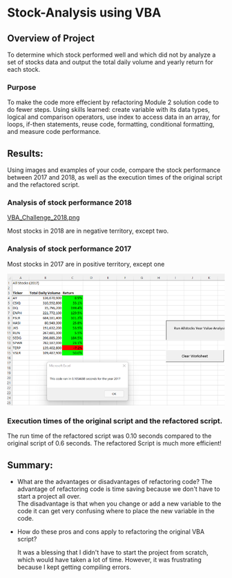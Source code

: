 # Stock-Analysis using VBA

## Overview of Project

To determine which stock performed well and which did not by analyze a set of stocks data and output the total daily volume and yearly return for each stock. 

### Purpose

To make the code more effecient by refactoring Module 2 solution code to do fewer steps. Using skills learned: create variable with its data types, logical and comparison operators, use index to access data in an array, for loops, if-then statements, reuse code, formatting, conditional formatting, and measure code performance.  


## Results: 
Using images and examples of your code, compare the stock performance between 2017 and 2018, as well as the execution times of the original script and the refactored script.

### Analysis of stock performance 2018

[VBA_Challenge_2018.png](resources/VBA_Challenge_2018.png)

Most stocks in 2018 are in negative territory, except two.  

### Analysis of stock performance 2017

Most stocks in 2017 are in positive territory, except one

![VBA_Challenge_2017.png](resources/VBA_Challenge_2017.png)

### Execution times of the original script and the refactored script.

The run time of the refactored script was 0.10 seconds compared to the original script of 0.6 seconds.  The refactored Script is much more efficient!



## Summary:

- What are the advantages or disadvantages of refactoring code?
  The advantage of refactoring code is time saving because we don't have to start a project all over.  
	The disadvantage is that when you change or add a new variable to the code it can get very confusing where to place the new variable in the code. 

- How do these pros and cons apply to refactoring the original VBA script?

  It was a blessing that I didn't have to start the project from scratch, which would have taken a lot of time.  However, it was frustrating because I kept getting compiling errors.
